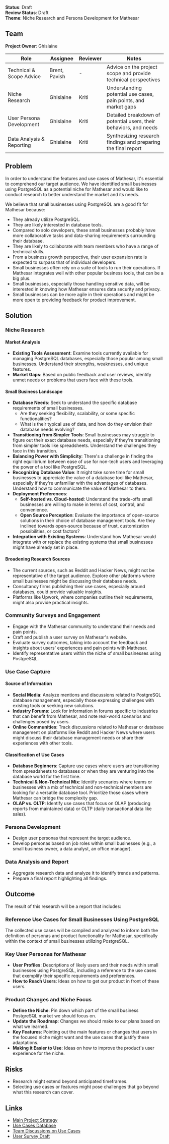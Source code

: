 **Status**: Draft  
**Review Status**: Draft  
**Theme**: Niche Research and Persona Development for Mathesar


## Team

**Project Owner**: Ghislaine

| Role                              | Assignee      | Reviewer                                 | Notes                                                        |
| --------------------------------- | ------------  | ---------------------------------------- | ------------------------------------------------------------ |
| Technical & Scope Advice          | Brent, Pavish | -                                        | Advice on the project scope and provide technical perspectives |
| Niche Research                    | Ghislaine     | Kriti                                    | Understanding potential use cases, pain points, and market gaps |
| User Persona Development          | Ghislaine     | Kriti                                    | Detailed breakdown of potential users, their behaviors, and needs |
| Data Analysis & Reporting         | Ghislaine     | Kriti                                    | Synthesizing research findings and preparing the final report |


## Problem

In order to understand the features and use cases of Mathesar, it's essential to comprehend our target audience. We have identified small businesses using PostgreSQL as a potential niche for Mathesar and would like to conduct research to better understand the market and its needs.

We believe that small businesses using PostgreSQL are a good fit for Mathesar because:

- They already utilize PostgreSQL.
- They are likely interested in database tools.
- Compared to solo developers, these small businesses probably have more collaborative tasks and data-sharing requirements surrounding their database.
- They are likely to collaborate with team members who have a range of technical skills.
- From a business growth perspective, their user expansion rate is expected to surpass that of individual developers.
- Small businesses often rely on a suite of tools to run their operations. If Mathesar integrates well with other popular business tools, that can be a big plus.
- Small businesses, especially those handling sensitive data, will be interested in knowing how Mathesar ensures data security and privacy.
- Small businesses can be more agile in their operations and might be more open to providing feedback for product improvement.


## Solution

### Niche Research

#### Market Analysis

- **Existing Tools Assessment**: Examine tools currently available for managing PostgreSQL databases, especially those popular among small businesses. Understand their strengths, weaknesses, and unique features.
- **Market Gaps**: Based on public feedback and user reviews, identify unmet needs or problems that users face with these tools.

#### Small Business Landscape

- **Database Needs**: Seek to understand the specific database requirements of small businesses.
    - Are they seeking flexibility, scalability, or some specific functionalities?
    - What is their typical use of data, and how do they envision their database needs evolving?
- **Transitioning from Simpler Tools**: Small businesses may struggle to figure out their exact database needs, especially if they're transitioning from simpler tools like spreadsheets. Understand the challenges they face in this transition.
- **Balancing Power with Simplicity**: There's a challenge in finding the right equilibrium between ease of use for non-tech users and leveraging the power of a tool like PostgreSQL.
- **Recognizing Database Value**: It might take some time for small businesses to appreciate the value of a database tool like Mathesar, especially if they're unfamiliar with the advantages of databases. Understand how to communicate the value of Mathesar to them.
- **Deployment Preferences**:
    - **Self-hosted vs. Cloud-hosted**: Understand the trade-offs small businesses are willing to make in terms of cost, control, and convenience.
    - **Open Source Perception**: Evaluate the importance of open-source solutions in their choice of database management tools. Are they inclined towards open-source because of trust, customization possibilities, or cost factors?
- **Integration with Existing Systems**: Understand how Mathesar would integrate with or replace the existing systems that small businesses might have already set in place.

#### Broadening Research Sources

- The current sources, such as Reddit and Hacker News, might not be representative of the target audience. Explore other platforms where small businesses might be discussing their database needs.
- Consultancy firms publishing their use cases, especially around databases, could provide valuable insights.
- Platforms like Upwork, where companies outline their requirements, might also provide practical insights.

### Community Surveys and Engagement

- Engage with the Mathesar community to understand their needs and pain points.
- Craft and publish a user survey on Mathesar's website.
- Evaluate survey outcomes, taking into account the feedback and insights about users' experiences and pain points with Mathesar.
- Identify representative users within the niche of small businesses using PostgreSQL.

### Use Case Capture

#### Source of Information

- **Social Media**: Analyze mentions and discussions related to PostgreSQL database management, especially those expressing challenges with existing tools or seeking new solutions.
- **Industry Forums**: Look for information in forums specific to industries that can benefit from Mathesar, and note real-world scenarios and challenges posed by users.
- **Online Communities**: Track discussions related to Mathesar or database management on platforms like Reddit and Hacker News where users might discuss their database management needs or share their experiences with other tools.
   
#### Classification of Use Cases

- **Database Beginners**: Capture use cases where users are transitioning from spreadsheets to databases or when they are venturing into the database world for the first time.
- **Technical & Non-Technical Mix**: Identify scenarios where teams or businesses with a mix of technical and non-technical members are looking for a versatile database tool. Prioritize those cases where Mathesar can bridge the complexity gap.
- **OLAP vs. OLTP**: Identify use cases that focus on OLAP (producing reports from maintained data) or OLTP (daily transactional data like sales).

### Persona Development

- Design user personas that represent the target audience.
- Develop personas based on job roles within small businesses (e.g., a small business owner, a data analyst, an office manager).

### Data Analysis and Report

- Aggregate research data and analyze it to identify trends and patterns.
- Prepare a final report highlighting all findings.

## Outcome

The result of this research will be a report that includes:

### Reference Use Cases for Small Businesses Using PostgreSQL

The collected use cases will be compiled and analyzed to inform both the definition of personas and product functionality for Mathesar, specifically within the context of small businesses utilizing PostgreSQL.

### Key User Personas for Mathesar

- **User Profiles**:  Descriptions of likely users and their needs within small businesses using PostgreSQL, including a reference to the use cases that exemplify their specific requirements and preferences.
- **How to Reach Users**: Ideas on how to get our product in front of these users.

### Product Changes and Niche Focus

- **Define the Niche**: Pin down which part of the small business PostgreSQL market we should focus on.
- **Update the Roadmap**: Changes we should make to our plans based on what we learned.
- **Key Features**: Pointing out the main features or changes that users in the focused niche might want and the use cases that justify these adaptations.
- **Making it Easier to Use**: Ideas on how to improve the product's user experience for the niche.


## Risks

- Research might extend beyond anticipated timeframes.
- Selecting use cases or features might pose challenges that go beyond what this research can cover.

## Links

- [Main Project Strategy](https://hackmd.io/Ys9xfGZBTK-OaSCTrKPxNw)
- [Use Cases Database](https://internal.mathesar.org/db/mathesar_tables/14/)
- [Team Discussions on Use Cases](https://hackmd.io/zYChtLI2RSiSs8-61zN3Yw)
- [User Survey Draft](https://hackmd.io/NI4LU3GrQ62vl5_nyOa2LA)
